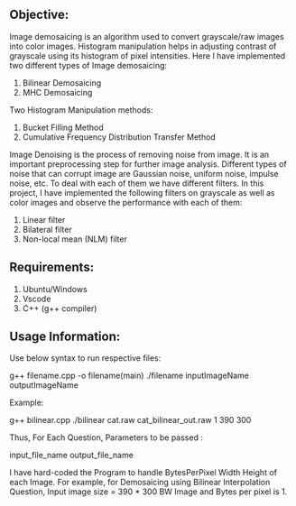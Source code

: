 ## Objective:
Image demosaicing is an algorithm used to convert grayscale/raw images into color images. Histogram manipulation helps in adjusting contrast of grayscale using its histogram of pixel intensities. Here I have implemented two different types of Image demosaicing:
1. Bilinear Demosaicing
2. MHC Demosaicing

Two Histogram Manipulation methods:
1. Bucket Filling Method
2. Cumulative Frequency Distribution Transfer Method

Image Denoising is the process of removing noise from image. It is an important preprocessing step for further image analysis. Different types of noise that can corrupt image are Gaussian noise, uniform noise, impulse noise, etc. To deal with each of them we have different filters. In this project, I have implemented the following filters on grayscale as well as color images and observe the performance with each of them:

1. Linear filter
2. Bilateral filter
3. Non-local mean (NLM) filter 

## Requirements:
1. Ubuntu/Windows
2. Vscode
3. C++ (g++ compiler)

## Usage Information:
Use below syntax to run respective files:

g++ filename.cpp -o filename(main)
./filename inputImageName outputImageName 

Example:

g++ bilinear.cpp
./bilinear cat.raw cat_bilinear_out.raw 1 390 300

Thus, For Each Question, Parameters to be passed : 

input_file_name output_file_name

I have hard-coded the Program to handle BytesPerPixel Width Height of each Image. 
For example, for Demosaicing using Bilinear Interpolation Question, Input image size  = 390 * 300 BW Image and Bytes per pixel is 1.
